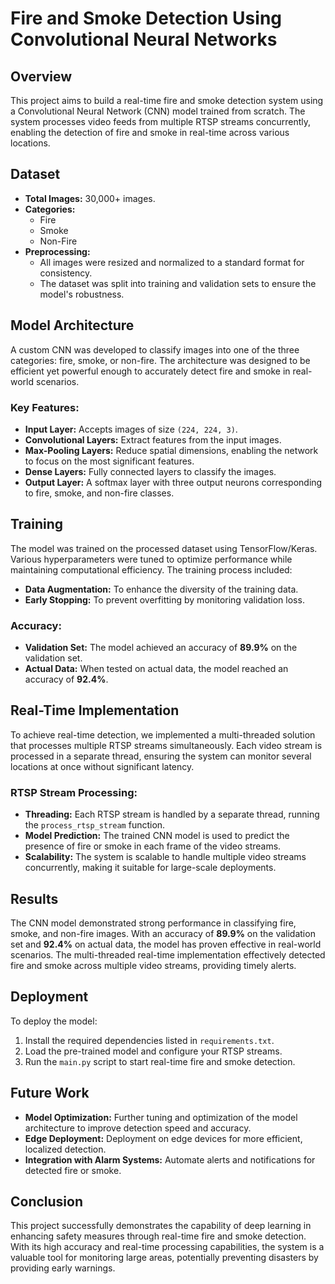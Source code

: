 # Fire and Smoke Detection Using Convolutional Neural Networks

## Overview

This project aims to build a real-time fire and smoke detection system using a Convolutional Neural Network (CNN) model trained from scratch. The system processes video feeds from multiple RTSP streams concurrently, enabling the detection of fire and smoke in real-time across various locations.

## Dataset

- **Total Images:** 30,000+ images.
- **Categories:** 
  - Fire
  - Smoke
  - Non-Fire
- **Preprocessing:**
  - All images were resized and normalized to a standard format for consistency.
  - The dataset was split into training and validation sets to ensure the model's robustness.

## Model Architecture

A custom CNN was developed to classify images into one of the three categories: fire, smoke, or non-fire. The architecture was designed to be efficient yet powerful enough to accurately detect fire and smoke in real-world scenarios.

### Key Features:
- **Input Layer:** Accepts images of size `(224, 224, 3)`.
- **Convolutional Layers:** Extract features from the input images.
- **Max-Pooling Layers:** Reduce spatial dimensions, enabling the network to focus on the most significant features.
- **Dense Layers:** Fully connected layers to classify the images.
- **Output Layer:** A softmax layer with three output neurons corresponding to fire, smoke, and non-fire classes.

## Training

The model was trained on the processed dataset using TensorFlow/Keras. Various hyperparameters were tuned to optimize performance while maintaining computational efficiency. The training process included:
- **Data Augmentation:** To enhance the diversity of the training data.
- **Early Stopping:** To prevent overfitting by monitoring validation loss.

### Accuracy:
- **Validation Set:** The model achieved an accuracy of **89.9%** on the validation set.
- **Actual Data:** When tested on actual data, the model reached an accuracy of **92.4%**.

## Real-Time Implementation

To achieve real-time detection, we implemented a multi-threaded solution that processes multiple RTSP streams simultaneously. Each video stream is processed in a separate thread, ensuring the system can monitor several locations at once without significant latency.

### RTSP Stream Processing:
- **Threading:** Each RTSP stream is handled by a separate thread, running the `process_rtsp_stream` function.
- **Model Prediction:** The trained CNN model is used to predict the presence of fire or smoke in each frame of the video streams.
- **Scalability:** The system is scalable to handle multiple video streams concurrently, making it suitable for large-scale deployments.

## Results

The CNN model demonstrated strong performance in classifying fire, smoke, and non-fire images. With an accuracy of **89.9%** on the validation set and **92.4%** on actual data, the model has proven effective in real-world scenarios. The multi-threaded real-time implementation effectively detected fire and smoke across multiple video streams, providing timely alerts.

## Deployment

To deploy the model:
1. Install the required dependencies listed in `requirements.txt`.
2. Load the pre-trained model and configure your RTSP streams.
3. Run the `main.py` script to start real-time fire and smoke detection.

## Future Work

- **Model Optimization:** Further tuning and optimization of the model architecture to improve detection speed and accuracy.
- **Edge Deployment:** Deployment on edge devices for more efficient, localized detection.
- **Integration with Alarm Systems:** Automate alerts and notifications for detected fire or smoke.

## Conclusion

This project successfully demonstrates the capability of deep learning in enhancing safety measures through real-time fire and smoke detection. With its high accuracy and real-time processing capabilities, the system is a valuable tool for monitoring large areas, potentially preventing disasters by providing early warnings.

